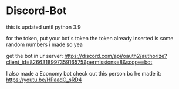 # Discord-Bot


this is updated until python 3.9

for the token, put your bot's token
the token already inserted is some random numbers i made so yea

get the bot in ur server:
https://discord.com/api/oauth2/authorize?client_id=826631899735916575&permissions=8&scope=bot

I also made a Economy bot check out this person bc he made it: 
https://youtu.be/HPaadO_sRD4
